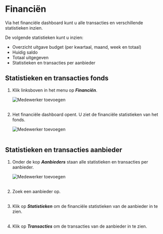 # Financiën

Via het financiële dashboard kunt u alle transacties en verschillende statistieken inzien.
&nbsp;

De volgende statistieken kunt u inzien:<br />
- Overzicht uitgave budget (per kwartaal, maand, week en totaal)
- Huidig saldo
- Totaal uitgegeven
- Statistieken en transacties per aanbieder
&nbsp;

## Statistieken en transacties fonds

1. Klik linksboven in het menu op **_Financiën_**.

    <img src="https://raw.githubusercontent.com/teamforus/manuals/master/img/manual-gemeente-financien-menu.png" alt="Medewerker toevoegen" style="max-width:300px">
    <br />&nbsp;

2. Het financiële dashboard opent. U ziet de financiële statistieken van het fonds.

    <img src="https://raw.githubusercontent.com/teamforus/manuals/master/img/manual-gemeente-financien-statistieken.png" alt="Medewerker toevoegen" style="max-width:500px">
    <br />&nbsp;

## Statistieken en transacties aanbieder

1. Onder de kop **_Aanbieders_** staan alle statistieken en transacties per aanbieder.

    <img src="https://raw.githubusercontent.com/teamforus/manuals/master/img/manual-gemeente-financien-aanbieders.png" alt="Medewerker toevoegen" style="max-width:500px">
    <br />&nbsp;

2. Zoek een aanbieder op.
<br />&nbsp;

3. Klik op **_Statistieken_** om de financiële statistieken van de aanbieder in te zien.
<br />&nbsp;

4. Klik op **_Transacties_** om de transacties van de aanbieder in te zien.
<br />&nbsp;

